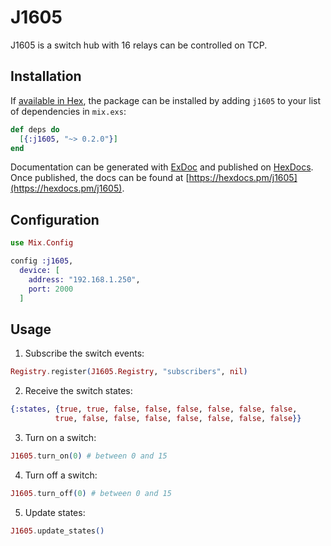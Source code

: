 # J1605

J1605 is a switch hub with 16 relays can be controlled on TCP.

## Installation

If [available in Hex](https://hex.pm/docs/publish), the package can be installed
by adding `j1605` to your list of dependencies in `mix.exs`:

```elixir
def deps do
  [{:j1605, "~> 0.2.0"}]
end
```

Documentation can be generated with [ExDoc](https://github.com/elixir-lang/ex_doc)
and published on [HexDocs](https://hexdocs.pm). Once published, the docs can
be found at [https://hexdocs.pm/j1605](https://hexdocs.pm/j1605).

## Configuration

```elixir
use Mix.Config

config :j1605,
  device: [
    address: "192.168.1.250",
    port: 2000
  ]
```

## Usage

1. Subscribe the switch events:

```elixir
Registry.register(J1605.Registry, "subscribers", nil)
```

2. Receive the switch states:

```elixir
{:states, {true, true, false, false, false, false, false, false,
          true, false, false, false, false, false, false, false}}
```

3. Turn on a switch:

```elixir
J1605.turn_on(0) # between 0 and 15
```

4. Turn off a switch:

```elixir
J1605.turn_off(0) # between 0 and 15
```

5. Update states:

```elixir
J1605.update_states()
```

